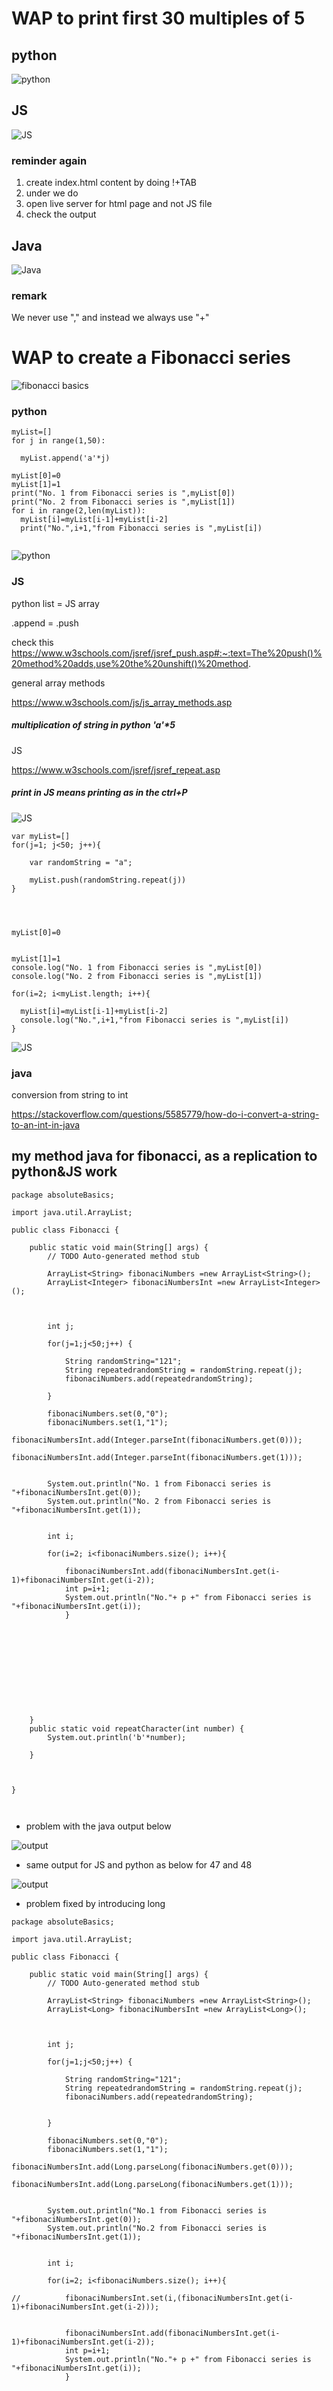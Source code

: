 # WAP to print first 30 multiples of 5

## python

![python](https://github.com/anindameister/absoluteBasics/blob/master/snaps/1.PNG)

## JS

![JS](https://github.com/anindameister/absoluteBasics/blob/master/snaps/2.PNG)

### reminder again

1. create index.html content by doing !+TAB
2. under <body> we do <script src="jsFilename.js"></script>
3. open live server for html page and not JS file
4. check the output

## Java

![Java](https://github.com/anindameister/absoluteBasics/blob/master/snaps/3.PNG)

### remark

We never use "," and instead we always use "+"

# WAP to create a Fibonacci series

![fibonacci basics](https://github.com/anindameister/absoluteBasics/blob/master/snaps/5.jpeg)

### python

```
myList=[]
for j in range(1,50):
  
  myList.append('a'*j)

myList[0]=0
myList[1]=1
print("No. 1 from Fibonacci series is ",myList[0])
print("No. 2 from Fibonacci series is ",myList[1])
for i in range(2,len(myList)):
  myList[i]=myList[i-1]+myList[i-2]
  print("No.",i+1,"from Fibonacci series is ",myList[i])
  
```
![python](https://github.com/anindameister/absoluteBasics/blob/master/snaps/4.PNG)

### JS

python list = JS array

.append = .push

check this
https://www.w3schools.com/jsref/jsref_push.asp#:~:text=The%20push()%20method%20adds,use%20the%20unshift()%20method.


general array methods

https://www.w3schools.com/js/js_array_methods.asp


##### multiplication of string in python 'a'*5

JS 

https://www.w3schools.com/jsref/jsref_repeat.asp

##### print in JS means printing as in the ctrl+P

![JS](https://github.com/anindameister/absoluteBasics/blob/master/snaps/14.PNG)

```
var myList=[]
for(j=1; j<50; j++){

    var randomString = "a";

    myList.push(randomString.repeat(j))
}
 

  

myList[0]=0


myList[1]=1
console.log("No. 1 from Fibonacci series is ",myList[0])
console.log("No. 2 from Fibonacci series is ",myList[1])

for(i=2; i<myList.length; i++){

  myList[i]=myList[i-1]+myList[i-2]
  console.log("No.",i+1,"from Fibonacci series is ",myList[i])
}
```



![JS](https://github.com/anindameister/absoluteBasics/blob/master/snaps/5.PNG)

### java

conversion from string to int

https://stackoverflow.com/questions/5585779/how-do-i-convert-a-string-to-an-int-in-java


## my method java for fibonacci, as a replication to python&JS work
```
package absoluteBasics;

import java.util.ArrayList;

public class Fibonacci {

	public static void main(String[] args) {
		// TODO Auto-generated method stub
		
		ArrayList<String> fibonaciNumbers =new ArrayList<String>();
		ArrayList<Integer> fibonaciNumbersInt =new ArrayList<Integer>();
		

		
		int j;
		
		for(j=1;j<50;j++) {
			
			String randomString="121";
			String repeatedrandomString = randomString.repeat(j);
			fibonaciNumbers.add(repeatedrandomString);
	
		}

		fibonaciNumbers.set(0,"0");
		fibonaciNumbers.set(1,"1");
		fibonaciNumbersInt.add(Integer.parseInt(fibonaciNumbers.get(0)));
		fibonaciNumbersInt.add(Integer.parseInt(fibonaciNumbers.get(1)));


		System.out.println("No. 1 from Fibonacci series is "+fibonaciNumbersInt.get(0));
		System.out.println("No. 2 from Fibonacci series is "+fibonaciNumbersInt.get(1));

		
		int i;

		for(i=2; i<fibonaciNumbers.size(); i++){

			fibonaciNumbersInt.add(fibonaciNumbersInt.get(i-1)+fibonaciNumbersInt.get(i-2));
			int p=i+1;
			System.out.println("No."+ p +" from Fibonacci series is "+fibonaciNumbersInt.get(i));
			}
		
		

		
		
			
			
		

		
		
	}
	public static void repeatCharacter(int number) {
		System.out.println('b'*number);
		
	}

	
	
}



```
- problem with the java output below

![output](https://github.com/anindameister/absoluteBasics/blob/master/snaps/15.PNG)

- same output for JS and python as below for 47 and 48

![output](https://github.com/anindameister/absoluteBasics/blob/master/snaps/16.PNG)

- problem fixed by introducing long

```
package absoluteBasics;

import java.util.ArrayList;

public class Fibonacci {

	public static void main(String[] args) {
		// TODO Auto-generated method stub
		
		ArrayList<String> fibonaciNumbers =new ArrayList<String>();
		ArrayList<Long> fibonaciNumbersInt =new ArrayList<Long>();
		

		
		int j;
		
		for(j=1;j<50;j++) {
			
			String randomString="121";
			String repeatedrandomString = randomString.repeat(j);
			fibonaciNumbers.add(repeatedrandomString);
			
	
		}

		fibonaciNumbers.set(0,"0");
		fibonaciNumbers.set(1,"1");
		fibonaciNumbersInt.add(Long.parseLong(fibonaciNumbers.get(0)));
		fibonaciNumbersInt.add(Long.parseLong(fibonaciNumbers.get(1)));


		System.out.println("No.1 from Fibonacci series is "+fibonaciNumbersInt.get(0));
		System.out.println("No.2 from Fibonacci series is "+fibonaciNumbersInt.get(1));

		
		int i;

		for(i=2; i<fibonaciNumbers.size(); i++){
		
//			fibonaciNumbersInt.set(i,(fibonaciNumbersInt.get(i-1)+fibonaciNumbersInt.get(i-2)));
			
			
			fibonaciNumbersInt.add(fibonaciNumbersInt.get(i-1)+fibonaciNumbersInt.get(i-2));
			int p=i+1;
			System.out.println("No."+ p +" from Fibonacci series is "+fibonaciNumbersInt.get(i));
			}

		

		
		
			
			
		

		
		
	}
	public static void repeatCharacter(int number) {
		System.out.println('b'*number);
		
	}

	
	
}

```

- aritree methods

- java

```
int num1=0;
int num2=1;

int range=10;(or take range from user)

for (int i=0; i<range;i++)
{
      System.out.println(num1);
      int num3= num1+num2;
      num1= num2;
      num2= num3;
}
```


# WAP to check whether the number is Armstrong number or not... Take user input for numbers



### python 

```
userInputoriginal=int(input("enter a number to check if it's armstrong or not:"))

userInput=str(userInputoriginal)

userInput=list(userInput)



lengthUserInput=len(userInput)

newList=[]
for i in range(0,len(userInput)):
  userInput[i]=int(userInput[i])
  userInput[i]=pow(userInput[i], 3)
  newList.append(userInput[i])
  

summed=sum(newList)
if userInputoriginal==summed:
  print("congrats, you have chosen a armstrong number")
else:
  print("not a armstrong number")
  
```

![scribbling](https://github.com/anindameister/absoluteBasics/blob/master/snaps/7.jpeg)

- java

```
package absoluteBasics;
import java.util.*;  
public class ArmstrongNumber {

	public static void main(String[] args) {
	
		Scanner userInputoriginal= new Scanner(System.in);    
		System.out.print("enter a number to check if it's armstrong or not:");  
		int userInput= userInputoriginal.nextInt();  
		userInputoriginal.close();
		String userInput2string = Integer.toString(userInput); 
		ArrayList<String> userInput2string2list =new ArrayList<String>();
//		https://www.tutorialspoint.com/java/java_string_split.htm
	      for (String retval: userInput2string.split("")) {
	  		
	    	 int retvalInted=Integer.parseInt(retval); 
	    	 int cubeddRetvalInted=retvalInted*retvalInted*retvalInted;
	    	 String stringedCubeddRetvalInted=Integer.toString(cubeddRetvalInted);
	    	 

			userInput2string2list.add(stringedCubeddRetvalInted);
//	          System.out.println(userInput2string2list);
	       }
		

		int lengthUserInput=userInput2string2list.size();
		
		ArrayList<Integer> userInput2string2listInteger =new ArrayList<Integer>();
		int i;
		for (i=0;i<lengthUserInput;i++) {
			userInput2string2listInteger.add(Integer.parseInt(userInput2string2list.get(i)));
	
//			System.out.println(userInput2string2listInteger);
		
			}
//		https://stackoverflow.com/questions/16242733/sum-all-the-elements-java-arraylist	
		int sum = 0;
		for(int j = 0; j < userInput2string2listInteger.size(); j++) {
		    sum += userInput2string2listInteger.get(j);
		}
		if (userInput==sum) {
//			System.out.println(userInput);
//			System.out.println(sum);
			System.out.println("congrats, you have chosen an armstrong number");
			
		}else {
//			System.out.println(userInput);
//			System.out.println(sum);
			System.out.println("armstrong number have not been chosen by you");
			
		}
	

		
	

	}

}

```
- website: 

![power](https://github.com/anindameister/absoluteBasics/blob/master/snaps/17.PNG)

# WAP to check whether a number is a palindrome or not.. Take number as user input

### python 

```
userInputoriginal=int(input("enter a number to check if it's palindrome or not:"))


userInput=str(userInputoriginal)
userInput=list(userInput)

userInput2breversed=userInput[:]

userInput2breversed.reverse()

myList=[]
for i in range(0, len(userInput2breversed)): 
    userInput2breversed[i] = int(userInput2breversed[i]) 
    myList.append(userInput2breversed[i])

# print(myList)

def convert(list): 
      
    # Converting integer list to string list 
    s = [str(i) for i in list] 
      
    # Join list items using join() 
    res = int("".join(s)) 
      
    return(res) 
  
reversedUserInput=convert(myList)
# print(reversedUserInput) 

if reversedUserInput==userInputoriginal:
  print("user inputted palindrome")
else:
  print("user's input is not palindrome")
 
```

- java Palindrome for number

```
package absoluteBasics;

import java.util.ArrayList;
import java.util.Arrays;
import java.util.Scanner;

public class PalindromeInteger {
	public static void main(String[] args) {
		Scanner userInputoriginal= new Scanner(System.in);    
		System.out.print("enter a number to check if it's palindrome or not:");  
		int userInput= userInputoriginal.nextInt();  
		userInputoriginal.close();
//		https://www.programiz.com/java-programming/examples/digits-count
		int count = 0;
		int userInput2=userInput;
		while(userInput2 != 0)
        {
          
			userInput2 /= 10;
            ++count;
        }
//		System.out.println(count);
//		System.out.println("_________");

		
		String userInput2string = Integer.toString(userInput); 
		 

		
		
	
		ArrayList<String> userInput2string2list =new ArrayList<String>();
		ArrayList<String> userInput2string2list2 =new ArrayList<String>();
		for (String retval: userInput2string.split("")) {

			int retvalInted=Integer.parseInt(retval); 
			String stringedRetvalInted=Integer.toString(retvalInted);
			userInput2string2list.add(stringedRetvalInted);
			
		}
		for (int j=userInput2string2list.size()-1;j>=0;j--) {
			userInput2string2list2.add(userInput2string2list.get(j));
		
			
		}
		
		//https://www.tutorialspoint.com/How-to-create-a-string-from-a-Java-ArrayList#:~:text=To%20convert%20the%20contents%20of,using%20the%20toString()%20method.

		
		StringBuffer sb = new StringBuffer();
		
	      for (String s : userInput2string2list2) {
	          sb.append(s);
	       }
	      String str = sb.toString();
	      int IntedStr=Integer.parseInt(str); 
	      
//	      System.out.println(IntedStr);
	      
	      if (userInput==IntedStr){
	    	  System.out.println("input palindrome");
	    	  
	      }else {
	    	  System.out.println("input NOT palindrome");
	      }
		
			
			 
	}}
	```
![BasicLoopThe otherway](https://github.com/anindameister/absoluteBasics/blob/master/snaps/18.PNG)	
	

#### geels4geeks4ever
1
![geels4geeks4ever](https://github.com/anindameister/absoluteBasics/blob/master/snaps/7.PNG)
2
![geels4geeks4ever](https://github.com/anindameister/absoluteBasics/blob/master/snaps/8.PNG)
3
![geels4geeks4ever](https://github.com/anindameister/absoluteBasics/blob/master/snaps/9.PNG)
4
![geels4geeks4ever](https://github.com/anindameister/absoluteBasics/blob/master/snaps/10.PNG)

# palindrome for strings

### python 

```
userInputoriginal=input("enter a string to check if it's palindrome or not:")


# userInput=str(userInputoriginal)
userInput=list(userInputoriginal)

userInput2breversed=userInput[:]

userInput2breversed.reverse()



def convert(list): 
      

      
    # Join list items using join() 
    res = ("".join(list)) 
      
    return(res) 
  
reversedUserInput=convert(userInput2breversed)


if reversedUserInput==userInputoriginal:
  print("user inputted palindrome")
else:
  print("user's input is not palindrome")
```
![output](https://github.com/anindameister/absoluteBasics/blob/master/snaps/11.PNG)

- java palindrome for strings

```
package absoluteBasics;

import java.util.ArrayList;

import java.util.Scanner;

public class PalindromeString {
	public static void main(String[] args) {
		Scanner userInputoriginal= new Scanner(System.in);    
		System.out.print("enter a word to check if it's palindrome or not:");  
		String userInput= userInputoriginal.nextLine();  
		userInputoriginal.close();

		
		
		
		
	
		ArrayList<String> userInput2string2list =new ArrayList<String>();
		ArrayList<String> userInput2string2list2 =new ArrayList<String>();
		for (String retval: userInput.split("")) {

			
			
			userInput2string2list.add(retval);
			
		}
		for (int j=userInput2string2list.size()-1;j>=0;j--) {
			userInput2string2list2.add(userInput2string2list.get(j));
		
			
		}
		
		//https://www.tutorialspoint.com/How-to-create-a-string-from-a-Java-ArrayList#:~:text=To%20convert%20the%20contents%20of,using%20the%20toString()%20method.

		
		StringBuffer sb = new StringBuffer();
		
	      for (String s : userInput2string2list2) {
	          sb.append(s);
	       }
	      String str = sb.toString();
	      
	      
	      System.out.println(str);
	      System.out.println(userInput);
	      
	      //https://www.geeksforgeeks.org/compare-two-strings-in-java/
	      
	      if (userInput.contentEquals(str)==true){
	    	  System.out.println("input palindrome");
	    	  
	      }else {
	    	  System.out.println("input NOT palindrome");
	      }
		
			
			 
	}

}

```